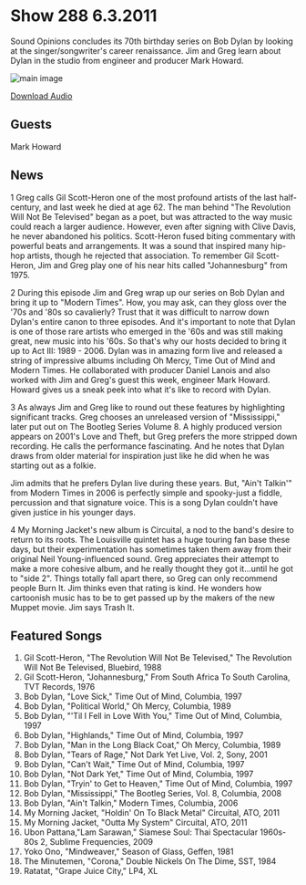 # Show 288 6.3.2011
Sound Opinions concludes its 70th birthday series on Bob Dylan by looking at the singer/songwriter's career renaissance. Jim and Greg learn about Dylan in the studio from engineer and producer Mark Howard.

![main image](http://www.soundopinions.org/images/2011/moderndylan.jpg)

[Download Audio](http://audio.soundopinions.org/streams/2011/06/so_20110603.m3u)

## Guests
Mark Howard

## News
1 Greg calls Gil Scott-Heron one of the most profound artists of the last half-century, and last week he died at age 62. The man behind "The Revolution Will Not Be Televised" began as a poet, but was attracted to the way music could reach a larger audience. However, even after signing with Clive Davis, he never abandoned his politics. Scott-Heron fused biting commentary with powerful beats and arrangements. It was a sound that inspired many hip-hop artists, though he rejected that association. To remember Gil Scott-Heron, Jim and Greg play one of his near hits called "Johannesburg" from 1975.

2 During this episode Jim and Greg wrap up our series on Bob Dylan and bring it up to "Modern Times". How, you may ask, can they gloss over the '70s and '80s so cavalierly? Trust that it was difficult to narrow down Dylan's entire canon to three episodes. And it's important to note that Dylan is one of those rare artists who emerged in the '60s and was still making great, new music into his '60s. So that's why our hosts decided to bring it up to Act III: 1989 - 2006. Dylan was in amazing form live and released a string of impressive albums including Oh Mercy, Time Out of Mind and Modern Times. He collaborated with producer Daniel Lanois and also worked with Jim and Greg's guest this week, engineer Mark Howard. Howard gives us a sneak peek into what it's like to record with Dylan.

3 As always Jim and Greg like to round out these features by highlighting significant tracks. Greg chooses an unreleased version of "Mississippi," later put out on The Bootleg Series Volume 8. A highly produced version appears on 2001's Love and Theft, but Greg prefers the more stripped down recording. He calls the performance fascinating. And he notes that Dylan draws from older material for inspiration just like he did when he was starting out as a folkie.

Jim admits that he prefers Dylan live during these years. But, "Ain't Talkin'" from Modern Times in 2006 is perfectly simple and spooky-just a fiddle, percussion and that signature voice. This is a song Dylan couldn't have given justice in his younger days.

4 My Morning Jacket's new album is Circuital, a nod to the band's desire to return to its roots. The Louisville quintet has a huge touring fan base these days, but their experimentation has sometimes taken them away from their original Neil Young-influenced sound. Greg appreciates their attempt to make a more cohesive album, and he really thought they got it...until he got to "side 2". Things totally fall apart there, so Greg can only recommend people Burn It. Jim thinks even that rating is kind. He wonders how cartoonish music has to be to get passed up by the makers of the new Muppet movie. Jim says Trash It.

## Featured Songs
1. Gil Scott-Heron, "The Revolution Will Not Be Televised," The Revolution Will Not Be Televised, Bluebird, 1988
2. Gil Scott-Heron, "Johannesburg," From South Africa To South Carolina, TVT Records, 1976
3. Bob Dylan, "Love Sick," Time Out of Mind, Columbia, 1997
4. Bob Dylan, "Political World," Oh Mercy, Columbia, 1989
5. Bob Dylan, "'Til I Fell in Love With You," Time Out of Mind, Columbia, 1997
6. Bob Dylan, "Highlands," Time Out of Mind, Columbia, 1997
7. Bob Dylan, "Man in the Long Black Coat," Oh Mercy, Columbia, 1989
8. Bob Dylan, "Tears of Rage," Not Dark Yet Live, Vol. 2, Sony, 2001
9. Bob Dylan, "Can't Wait," Time Out of Mind, Columbia, 1997
10. Bob Dylan, "Not Dark Yet," Time Out of Mind, Columbia, 1997
11. Bob Dylan, "Tryin' to Get to Heaven," Time Out of Mind, Columbia, 1997
12. Bob Dylan, "Mississippi," The Bootleg Series, Vol. 8, Columbia, 2008
13. Bob Dylan, "Ain't Talkin," Modern Times, Columbia, 2006
14. My Morning Jacket, "Holdin' On To Black Metal" Circuital, ATO, 2011
15. My Morning Jacket, "Outta My System" Circuital, ATO, 2011
16. Ubon Pattana,"Lam Sarawan," Siamese Soul: Thai Spectacular 1960s-80s 2, Sublime Frequencies, 2009
17. Yoko Ono, "Mindweaver," Season of Glass, Geffen, 1981
18. The Minutemen, "Corona," Double Nickels On The Dime, SST, 1984
19. Ratatat, "Grape Juice City," LP4, XL
